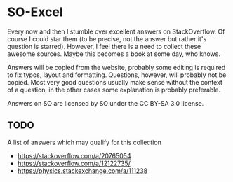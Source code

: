 # SO-Excel

Every now and then I stumble over excellent answers on StackOverflow.
Of course I could star them (to be precise, not the answer but rather it's
question is starred).
However, I feel there is a need to collect these awesome sources.
Maybe this becomes a book at some day, who knows.

Answers will be copied from the website, probably some editing is required to
fix typos, layout and formatting.
Questions, however, will probably not be copied.
Most very good questions usually make sense without the context of a question,
in the other cases some explanation is probably preferable.

Answers on SO are licensed by SO under the CC BY-SA 3.0 license.


## TODO

A list of answers which may qualify for this collection

- https://stackoverflow.com/a/20765054
- https://stackoverflow.com/a/12122735/
- https://physics.stackexchange.com/a/111238
